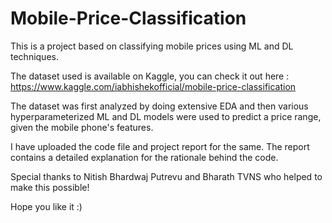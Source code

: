 # Mobile-Price-Classification

This is a project based on classifying mobile prices using ML and DL techniques.

The dataset used is available on Kaggle, you can check it out here : https://www.kaggle.com/iabhishekofficial/mobile-price-classification

The dataset was first analyzed by doing extensive EDA and then various hyperparameterized ML and DL models were used to predict a price range, given the mobile phone's features.

I have uploaded the code file and project report for the same. The report contains a detailed explanation for the rationale behind the code.

Special thanks to Nitish Bhardwaj Putrevu and Bharath TVNS who helped to make this possible!

Hope you like it :)
